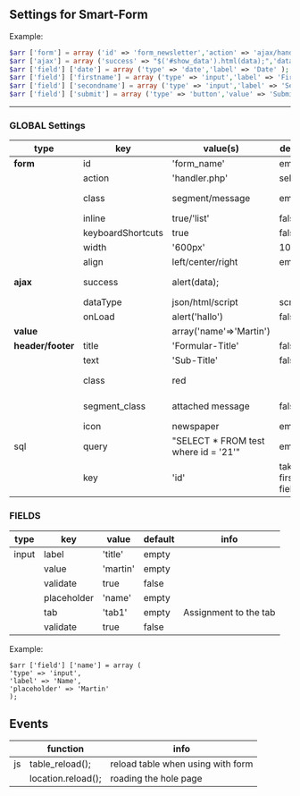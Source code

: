 ##	Settings for Smart-Form

Example:

```php
$arr ['form'] = array ('id' => 'form_newsletter','action' => 'ajax/handler.php','class' => 'segment attached','width' => '800','align' => 'center' );
$arr ['ajax'] = array ('success' => "$('#show_data').html(data);",'dataType' => 'html' );
$arr ['field'] ['date'] = array ('type' => 'date','label' => 'Date' );
$arr ['field'] ['firstname'] = array ('type' => 'input','label' => 'Firstname','placeholder' => 'Firstname' );
$arr ['field'] ['secondname'] = array ('type' => 'input','label' => 'Secondname','placeholder' => 'Secondname' );
$arr ['field'] ['submit'] = array ('type' => 'button','value' => 'Submit','class' => 'submit','align' => 'center' );
```

---

### GLOBAL Settings
|type|key|value(s)|default|info
|--|--|--|--|--
|**form**|id|'form_name'|empty
||action|'handler.php'|self_file
||class|segment/message|empty|[more semantic-ui](https://fomantic-ui.com/)
||inline|true/'list'|false|info for validate
||keyboardShortcuts|true|false
||width|'600px'|100%|
||align|left/center/right|empty|
|**ajax**|success|alert(data);||request from 'handler.php'
||dataType|json/html/script|script
||onLoad|alert('hallo')|false|
|**value**| |array('name'=>'Martin') ||
|**header/footer**|title|'Formular-Title'|false
||text|'Sub-Title'|false
||class|red||textdesign, size,...
||segment_class|attached message|false|other: basic,segment,..
||icon|newspaper|empty|[more](https://fomantic-ui.com/elements/icon.html)
|sql|query|"SELECT * FROM test where id = '21'"|empty
||key|'id'|take first field|you have to connect to db


### FIELDS

|type|key|value|default|info
|-|-|-|-|-
|input|label|'title'|empty
||value|'martin'|empty
||validate|true|false
||placeholder|'name'|empty
||tab|'tab1'|empty |Assignment to the tab 
||validate|true|false

Example:

    $arr ['field'] ['name'] = array (
    'type' => 'input',
    'label' => 'Name',
    'placeholder' => 'Martin' 
    );


## Events
||function|info
|--|--|--|
|js| table_reload();|reload table when using with form
||location.reload();|roading the hole page|


